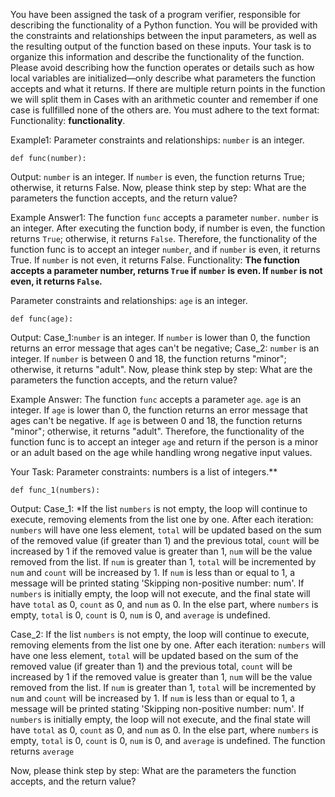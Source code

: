 
You have been assigned the task of a program verifier, responsible for describing the functionality of a Python function. You will be provided with the constraints and relationships between the input parameters, as well as the resulting output of the function based on these inputs. Your task is to organize this information and describe the functionality of the function. Please avoid describing how the function operates or details such as how local variables are initialized—only describe what parameters the function accepts and what it returns. If there are multiple return points in the function we will split them in Cases with an arithmetic counter and remember if one case is fullfilled none of the others are. You must adhere to the text format: Functionality: **functionality**.


Example1:
Parameter constraints and relationships: `number` is an integer.
```
def func(number):
```
Output: `number` is an integer. If `number` is even, the function returns True; otherwise, it returns False.
Now, please think step by step: What are the parameters the function accepts, and the return value?


Example Answer1:
The function `func` accepts a parameter `number`. `number` is an integer. After executing the function body, if number is even, the function returns `True`; otherwise, it returns `False`. Therefore, the functionality of the function func is to accept an integer `number`, and if `number` is even, it returns True. If `number` is not even, it returns False.
Functionality: **The function accepts a parameter number, returns `True` if `number` is even. If `number` is not even, it returns `False`.**


Parameter constraints and relationships: `age` is an integer.
```
def func(age):
```
Output: Case_1:`number` is an integer. If `number` is lower than 0, the function returns an error message that ages can't be negative; 
        Case_2: `number` is an integer. If `number` is between 0 and 18, the function returns "minor"; otherwise, it returns "adult".
Now, please think step by step: What are the parameters the function accepts, and the return value?


Example Answer:
The function `func` accepts a parameter `age`. `age` is an integer. If `age` is lower than 0, the function returns an error message that ages can't be negative. If `age` is between 0 and 18, the function returns "minor"; otherwise, it returns "adult". Therefore, the functionality of the function func is to accept an integer `age`  and return if the person is a minor or an adult based on the age while handling wrong negative input values.


Your Task:
Parameter constraints: numbers is a list of integers.**
```
def func_1(numbers):
```
Output: Case_1: *If the list `numbers` is not empty, the loop will continue to execute, removing elements from the list one by one. After each iteration: `numbers` will have one less element, `total` will be updated based on the sum of the removed value (if greater than 1) and the previous total, `count` will be increased by 1 if the removed value is greater than 1, `num` will be the value removed from the list. If `num` is greater than 1, `total` will be incremented by `num` and `count` will be increased by 1. If `num` is less than or equal to 1, a message will be printed stating 'Skipping non-positive number: num'. If `numbers` is initially empty, the loop will not execute, and the final state will have `total` as 0, `count` as 0, and `num` as 0. In the else part, where `numbers` is empty, `total` is 0, `count` is 0, `num` is 0, and `average` is undefined.

Case_2: If the list `numbers` is not empty, the loop will continue to execute, removing elements from the list one by one. After each iteration: `numbers` will have one less element, `total` will be updated based on the sum of the removed value (if greater than 1) and the previous total, `count` will be increased by 1 if the removed value is greater than 1, `num` will be the value removed from the list. If `num` is greater than 1, `total` will be incremented by `num` and `count` will be increased by 1. If `num` is less than or equal to 1, a message will be printed stating 'Skipping non-positive number: num'. If `numbers` is initially empty, the loop will not execute, and the final state will have `total` as 0, `count` as 0, and `num` as 0. In the else part, where `numbers` is empty, `total` is 0, `count` is 0, `num` is 0, and `average` is undefined. The function returns `average`

Now, please think step by step: What are the parameters the function accepts, and the return value?
